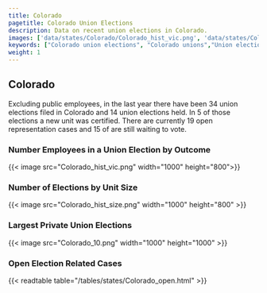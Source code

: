 ```yaml
---
title: Colorado
pagetitle: Colorado Union Elections
description: Data on recent union elections in Colorado.
images: ['data/states/Colorado/Colorado_hist_vic.png', 'data/states/Colorado/Colorado_hist_size.png', 'data/states/Colorado/Colorado_10.png']
keywords: ["Colorado union elections", "Colorado unions","Union elections"]
weight: 1
---
```

##  Colorado

Excluding public employees, in the last year there have been 34 union elections filed in Colorado and 14 union elections held. In 5 of those elections a new unit was certified. There are currently 19 open representation cases and 15 of are still waiting to vote.

### Number Employees in a Union Election by Outcome
{{< image src="Colorado_hist_vic.png" width="1000" height="800">}}

### Number of Elections by Unit Size
{{< image src="Colorado_hist_size.png" width="1000" height="800" >}}

### Largest Private Union Elections
{{< image src="Colorado_10.png" width="1000" height="1000"  >}}

### Open Election Related Cases
{{< readtable table="/tables/states/Colorado_open.html" >}}

